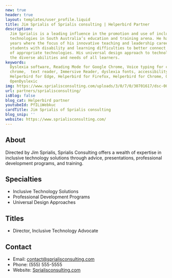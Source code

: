 ```yaml
---
new: true
header: true
layout: templates/user_profile.liquid
title: Jim Sprialis of Sprialis consulting | Helperbird Partner
description:
  Jim Sprialis is a leading influence in the promotion and use of inclusive and assistive
  technologies in South Australia’s education and training arena. He has been an educator for 28
  years where the focus of his innovative teaching and leadership career has been in empowering
  students with disability and learning difficulties to better connect and participate with the use
  of appropriate technologies. His universal design approach to technology and learning addresses
  the diverse abilities and needs of all learners.
keywords:
  Dyslexia software, Reading Mode for Google Chrome, Voice typing for chrome, Text to speech for
  chrome,  text reader, Immersive Reader, dyslexia fonts, accessibility software, dyslexia software,
  Helperbird for Edge, Helperbird for Firefox, Helperbird for Chrome, Opendyslexic for Chrome,
  OpenDyslexic
img: https://www.sprialisconsulting.com/uploads/3/0/7/0/30701617/dsc-0063_orig.jpg
url: partners/sprialisconsulting/
isBlog: false
blog_cat: Helperbird partner
youtubeId: PfILiWebkuc
cardTitle: Jim Sprialis of Sprialis consulting
blog_snip: ''
website: https://www.sprialisconsulting.com/
---
```




## About
Directed by Jim Sprialis, Sprialis Consulting offers a wealth of expertise in inclusive technology solutions through advice, presentations, professional development programs, and training.

## Specialties
- Inclusive Technology Solutions
- Professional Development Programs
- Universal Design Approaches

## Titles
- Director, Inclusive Technology Advocate

## Contact
- Email: contact@sprialisconsulting.com
- Phone: (555) 555-5555
- Website: [Sprialisconsulting.com](https://www.sprialisconsulting.com/)


